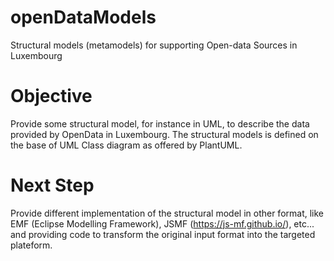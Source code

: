 # openDataModels
Structural models (metamodels) for supporting Open-data Sources in Luxembourg

# Objective

Provide some structural model, for instance in UML, to describe the data provided by OpenData in Luxembourg.
The structural models is defined on the base of UML Class diagram as offered by PlantUML.

# Next Step

Provide different implementation of the structural model in other format, like EMF (Eclipse Modelling Framework),
JSMF (https://js-mf.github.io/), etc... and providing code to transform the original input format into the targeted plateform.
